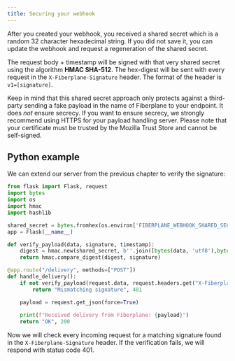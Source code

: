 ```yaml
---
title: Securing your webhook
---
```


After you created your webhook, you received a shared secret which is a random 32 character hexadecimal string.
If you did not save it, you can update the webhook and request a regeneration of the shared secret.

The request body + timestamp will be signed with that very shared secret using the algorithm **HMAC SHA-512**.
The hex-digest will be sent with every request in the `X-Fiberplane-Signature` header. The format of the header is `v1=[signature]`.

Keep in mind that this shared secret approach only protects against a third-party sending a fake payload in the name
of Fiberplane to your endpoint. It does *not* ensure secrecy. If you want to ensure secrecy, we strongly recommend
using HTTPS for your payload handling server. Please note that your certificate must be trusted by the Mozilla Trust
Store and cannot be self-signed.

## Python example

We can extend our server from the previous chapter to verify the signature:

```python
from flask import Flask, request
import bytes
import os
import hmac
import hashlib

shared_secret = bytes.fromhex(os.environ['FIBERPLANE_WEBHOOK_SHARED_SECRET'])
app = Flask(__name__)

def verify_payload(data, signature, timestamp):
    digest = hmac.new(shared_secret, b''.join([bytes(data, 'utf8'),bytes(timestamp, 'utf8')]), hashlib.sha512).hexdigest()
    return hmac.compare_digest(digest, signature)

@app.route("/delivery", methods=["POST"])
def handle_delivery():
    if not verify_payload(request.data, request.headers.get("X-Fiberplane-Signature")[3:], request.headers.get("X-Fiberplane-Timestamp")):
        return "Mismatching signature", 401

    payload = request.get_json(force=True)
    
    print(f"Received delivery from Fiberplane: {payload}")
    return "OK", 200
```

Now we will check every incoming request for a matching signature found in the `X-Fiberplane-Signature` header.
If the verification fails, we will respond with status code 401.
